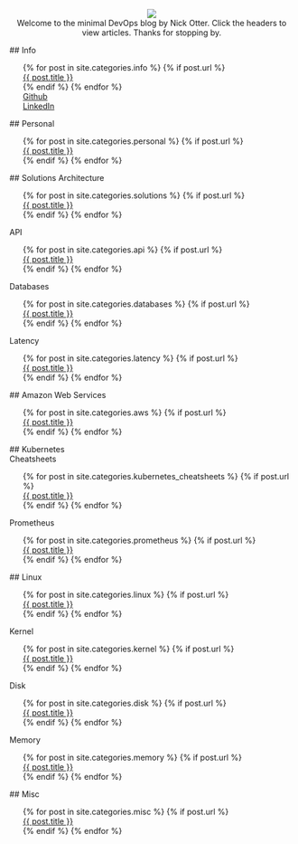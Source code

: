 ---
---

<p align="center">
  <img src="https://user-images.githubusercontent.com/26765027/104627185-9cbe6400-568e-11eb-8d5f-3c0d7fab1dec.png" />
  <br>Welcome to the minimal DevOps blog by Nick Otter. Click the headers to view articles. Thanks for stopping by.
</p>

  
<div markdown="1">## Info

<div>
  <ul style="list-style-type:none">
    {% for post in site.categories.info %}
      {% if post.url %}
         <li><a href="{{ post.url }}">{{ post.title }}</a></li>
      {% endif %}
    {% endfor %}
    <li><a href="https://github.com/nick-otter/">Github</a></li>
    <li><a href="https://www.linkedin.com/in/nick-otter/">LinkedIn</a></li>
  </ul>
</div>

<div markdown="1">## Personal

<div>
  <ul style="list-style-type:none">
    {% for post in site.categories.personal %}
      {% if post.url %}
         <li><a href="{{ post.url }}">{{ post.title }}</a></li>
      {% endif %}
     {% endfor %}
   </ul>
</div>

<div markdown="1">## Solutions Architecture

<div>
  <ul style="list-style-type:none">
    {% for post in site.categories.solutions %}
      {% if post.url %}
         <li><a href="{{ post.url }}">{{ post.title }}</a></li>
      {% endif %}
     {% endfor %}
   </ul>
API
  <ul style="list-style-type:none">
    {% for post in site.categories.api %}
      {% if post.url %}
         <li><a href="{{ post.url }}">{{ post.title }}</a></li>
      {% endif %}
     {% endfor %}
   </ul>
Databases
  <ul style="list-style-type:none">
    {% for post in site.categories.databases %}
      {% if post.url %}
         <li><a href="{{ post.url }}">{{ post.title }}</a></li>
      {% endif %}
     {% endfor %}
   </ul>
Latency
  <ul style="list-style-type:none">
    {% for post in site.categories.latency %}
      {% if post.url %}
         <li><a href="{{ post.url }}">{{ post.title }}</a></li>
      {% endif %}
     {% endfor %}
   </ul>
</div>

<div markdown="1">## Amazon Web Services

<div>
  <ul style="list-style-type:none">
    {% for post in site.categories.aws %}
      {% if post.url %}
         <li><a href="{{ post.url }}">{{ post.title }}</a></li>
      {% endif %}
     {% endfor %}
   </ul>
</div>

<div markdown="1">## Kubernetes

<div>
Cheatsheets
  <ul style="list-style-type:none">
    {% for post in site.categories.kubernetes_cheatsheets %}
      {% if post.url %}
         <li><a href="{{ post.url }}">{{ post.title }}</a></li>
      {% endif %}
     {% endfor %}
   </ul>
Prometheus
  <ul style="list-style-type:none">
    {% for post in site.categories.prometheus %}
      {% if post.url %}
         <li><a href="{{ post.url }}">{{ post.title }}</a></li>
      {% endif %}
     {% endfor %}
   </ul>
</div>

<div markdown="1">## Linux

<div>
  <ul style="list-style-type:none">
    {% for post in site.categories.linux %}
      {% if post.url %}
         <li><a href="{{ post.url }}">{{ post.title }}</a></li>
      {% endif %}
     {% endfor %}
   </ul>
Kernel
  <ul style="list-style-type:none">
    {% for post in site.categories.kernel %}
      {% if post.url %}
         <li><a href="{{ post.url }}">{{ post.title }}</a></li>
      {% endif %}
     {% endfor %}
   </ul>
Disk
  <ul style="list-style-type:none">
    {% for post in site.categories.disk %}
      {% if post.url %}
         <li><a href="{{ post.url }}">{{ post.title }}</a></li>
      {% endif %}
     {% endfor %}
   </ul>
Memory
  <ul style="list-style-type:none">
    {% for post in site.categories.memory %}
      {% if post.url %}
         <li><a href="{{ post.url }}">{{ post.title }}</a></li>
      {% endif %}
     {% endfor %}
   </ul>
</div>

<div markdown="1">## Misc

<div>
  <ul style="list-style-type:none">
    {% for post in site.categories.misc %}
      {% if post.url %}
         <li><a href="{{ post.url }}">{{ post.title }}</a></li>
      {% endif %}
     {% endfor %}
   </ul>
</div>

